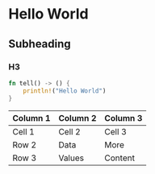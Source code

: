 # Hello World

## Subheading

### H3
```rust
fn tell() -> () {
    println!("Hello World")
}
```

| Column 1 | Column 2 | Column 3 |
|----------|----------|----------|
| Cell 1   | Cell 2   | Cell 3   |
| Row 2    | Data     | More     |
| Row 3    | Values   | Content  |
